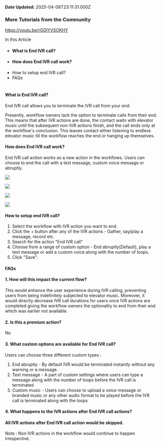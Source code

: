 **Date Updated:** 2025-04-08T23:11:31.000Z

### **More Tutorials from the Community**

<https://youtu.be/rGDIYVSOKHY>

In this Article  

* #### What is End IVR call?
* #### How does End IVR call work?
* How to setup end IVR call?
* FAQs

#   

#### **What is End IVR call?**

  
End IVR call allows you to terminate the IVR call from your end. 

Presently, workflow owners lack the option to terminate calls from their end. This means that after IVR actions are done, the contact waits with elevator music until the subsequent non-IVR actions finish, and the call ends only at the workflow's conclusion. This leaves contact either listening to endless elevator music till the workflow reaches the end or hanging up themselves.
  
  
#### **How does End IVR call work?**

  
End IVR call action works as a new action in the workflows. Users can choose to end the call with a text message, custom voice message or abruptly.
  
  
![](https://s3.amazonaws.com/cdn.freshdesk.com/data/helpdesk/attachments/production/155024985223/original/X5bTks2dmARo0BMeCY2-x-Ff9ZMpOy5U_Q.png?1713951346)

  
![](https://s3.amazonaws.com/cdn.freshdesk.com/data/helpdesk/attachments/production/155024985282/original/Tv8g88ELCeuoSmKp_GeOClhgpTKQ0q_9fA.png?1713951382)

  
![](https://s3.amazonaws.com/cdn.freshdesk.com/data/helpdesk/attachments/production/155024985304/original/vF3RDo7yj2jeVC5CxOdpph-SVSyCqwvkWA.png?1713951393)

  
![](https://s3.amazonaws.com/cdn.freshdesk.com/data/helpdesk/attachments/production/155024985338/original/b-fvpgxcC9kQndQqHGiLOU3F6JC0H_l-_Q.png?1713951403)

  
#### **How to setup end IVR call?**

  
1. Select the workflow with IVR action you want to end.
2. Click the + button after any of the IVR actions - Gather, say/play a message, record etc.
3. Search for the action "End IVR call"
4. Choose from a range of custom option - End abruptly(Default), play a text message or add a custom voice along with the number of loops.
5. Click "Save".
  
  
#### **FAQs**

#### **1\. How will this impact the current flow?**

  
This would enhance the user experience during IVR calling, preventing users from being indefinitely subjected to elevator music. Moreover, it would directly decrease IVR call durations for users once IVR actions are completed giving the workflow owners the optionality to end from their end which was earlier not available.

####   

#### **2\. Is this a premium action?**

  
No

  
#### **3\. What custom options are available for End IVR call?**

  
Users can choose three different custom types :

1. End abruptly - By default IVR would be terminated instantly without any warning or a message.
2. Text message - A part of custom settings where users can type a message along with the number of loops before the IVR call is terminated
3. Custom music - Users can choose to upload a voice message or branded music or any other audio format to be played before the IVR call is terminated along with the loops

  
#### **4\. What happens to the IVR actions after End IVR call actions?**

  
#### All IVR actions after End IVR call action would be skipped. 

Note : Non IVR actions in the workflow would continue to happen irrespective.
  
  